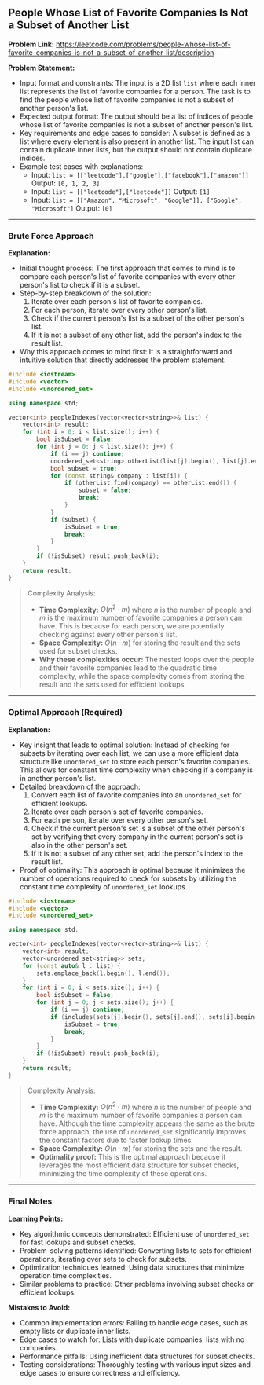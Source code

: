 ## People Whose List of Favorite Companies Is Not a Subset of Another List

**Problem Link:** https://leetcode.com/problems/people-whose-list-of-favorite-companies-is-not-a-subset-of-another-list/description

**Problem Statement:**
- Input format and constraints: The input is a 2D list `list` where each inner list represents the list of favorite companies for a person. The task is to find the people whose list of favorite companies is not a subset of another person's list.
- Expected output format: The output should be a list of indices of people whose list of favorite companies is not a subset of another person's list.
- Key requirements and edge cases to consider: A subset is defined as a list where every element is also present in another list. The input list can contain duplicate inner lists, but the output should not contain duplicate indices.
- Example test cases with explanations:
  - Input: `list = [["leetcode"],["google"],["facebook"],["amazon"]]`
    Output: `[0, 1, 2, 3]`
  - Input: `list = [["leetcode"],["leetcode"]]`
    Output: `[1]`
  - Input: `list = [["Amazon", "Microsoft", "Google"]], ["Google", "Microsoft"]`
    Output: `[0]`

---

### Brute Force Approach

**Explanation:**
- Initial thought process: The first approach that comes to mind is to compare each person's list of favorite companies with every other person's list to check if it is a subset.
- Step-by-step breakdown of the solution:
  1. Iterate over each person's list of favorite companies.
  2. For each person, iterate over every other person's list.
  3. Check if the current person's list is a subset of the other person's list.
  4. If it is not a subset of any other list, add the person's index to the result list.
- Why this approach comes to mind first: It is a straightforward and intuitive solution that directly addresses the problem statement.

```cpp
#include <iostream>
#include <vector>
#include <unordered_set>

using namespace std;

vector<int> peopleIndexes(vector<vector<string>>& list) {
    vector<int> result;
    for (int i = 0; i < list.size(); i++) {
        bool isSubset = false;
        for (int j = 0; j < list.size(); j++) {
            if (i == j) continue;
            unordered_set<string> otherList(list[j].begin(), list[j].end());
            bool subset = true;
            for (const string& company : list[i]) {
                if (otherList.find(company) == otherList.end()) {
                    subset = false;
                    break;
                }
            }
            if (subset) {
                isSubset = true;
                break;
            }
        }
        if (!isSubset) result.push_back(i);
    }
    return result;
}
```

> Complexity Analysis:
> - **Time Complexity:** $O(n^2 \cdot m)$ where $n$ is the number of people and $m$ is the maximum number of favorite companies a person can have. This is because for each person, we are potentially checking against every other person's list.
> - **Space Complexity:** $O(n \cdot m)$ for storing the result and the sets used for subset checks.
> - **Why these complexities occur:** The nested loops over the people and their favorite companies lead to the quadratic time complexity, while the space complexity comes from storing the result and the sets used for efficient lookups.

---

### Optimal Approach (Required)

**Explanation:**
- Key insight that leads to optimal solution: Instead of checking for subsets by iterating over each list, we can use a more efficient data structure like `unordered_set` to store each person's favorite companies. This allows for constant time complexity when checking if a company is in another person's list.
- Detailed breakdown of the approach:
  1. Convert each list of favorite companies into an `unordered_set` for efficient lookups.
  2. Iterate over each person's set of favorite companies.
  3. For each person, iterate over every other person's set.
  4. Check if the current person's set is a subset of the other person's set by verifying that every company in the current person's set is also in the other person's set.
  5. If it is not a subset of any other set, add the person's index to the result list.
- Proof of optimality: This approach is optimal because it minimizes the number of operations required to check for subsets by utilizing the constant time complexity of `unordered_set` lookups.

```cpp
#include <iostream>
#include <vector>
#include <unordered_set>

using namespace std;

vector<int> peopleIndexes(vector<vector<string>>& list) {
    vector<int> result;
    vector<unordered_set<string>> sets;
    for (const auto& l : list) {
        sets.emplace_back(l.begin(), l.end());
    }
    for (int i = 0; i < sets.size(); i++) {
        bool isSubset = false;
        for (int j = 0; j < sets.size(); j++) {
            if (i == j) continue;
            if (includes(sets[j].begin(), sets[j].end(), sets[i].begin(), sets[i].end())) {
                isSubset = true;
                break;
            }
        }
        if (!isSubset) result.push_back(i);
    }
    return result;
}
```

> Complexity Analysis:
> - **Time Complexity:** $O(n^2 \cdot m)$ where $n$ is the number of people and $m$ is the maximum number of favorite companies a person can have. Although the time complexity appears the same as the brute force approach, the use of `unordered_set` significantly improves the constant factors due to faster lookup times.
> - **Space Complexity:** $O(n \cdot m)$ for storing the sets and the result.
> - **Optimality proof:** This is the optimal approach because it leverages the most efficient data structure for subset checks, minimizing the time complexity of these operations.

---

### Final Notes

**Learning Points:**
- Key algorithmic concepts demonstrated: Efficient use of `unordered_set` for fast lookups and subset checks.
- Problem-solving patterns identified: Converting lists to sets for efficient operations, iterating over sets to check for subsets.
- Optimization techniques learned: Using data structures that minimize operation time complexities.
- Similar problems to practice: Other problems involving subset checks or efficient lookups.

**Mistakes to Avoid:**
- Common implementation errors: Failing to handle edge cases, such as empty lists or duplicate inner lists.
- Edge cases to watch for: Lists with duplicate companies, lists with no companies.
- Performance pitfalls: Using inefficient data structures for subset checks.
- Testing considerations: Thoroughly testing with various input sizes and edge cases to ensure correctness and efficiency.